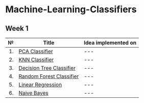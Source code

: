 # Machine-Learning-Classifiers

## Week 1
|№|Title| Idea implemented on|
| ----: | --- | --- |
|1.|[PCA Classifier](https://github.com/Komal7209/PCA-Classifier)| --- |
|2.|[KNN Classifier](https://github.com/Komal7209/KNN-Classifier)| --- |
|3.|[Decision Tree Classifier](https://github.com/Komal7209/decisionTree)| --- |
|4.|[Random Forest Classifier](https://github.com/Komal7209/Random-Forest)| --- |
|5.|[Linear Regression](https://github.com/Komal7209/Linear-Regression)| --- |
|6.|[Naive Bayes](https://github.com/Komal7209/Naive-Bayes)| --- |
